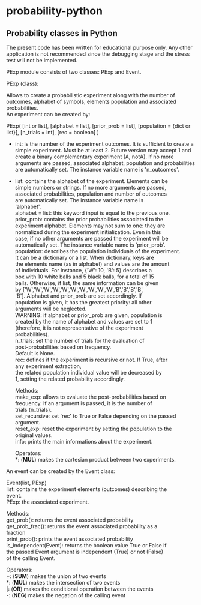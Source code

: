 # probability-python

## Probability classes in Python

The present code has been written for educational purpose only. Any other application is not recommended since the debugging stage and the stress test will not be implemented.  
  
  
PExp module consists of two classes: PExp and Event.  
  
  
PExp (class):


Allows to create a probabilistic experiment along with the number of outcomes, alphabet of symbols, elements population and associated probabilities.  
An experiment can be created by:  


PExp( [int or list], [alphabet = list], [prior_prob = list], [population = {dict or list}], [n_trials = int], [rec = boolean] )  
- int: is the number of the experiment outcomes. It is sufficient to create a simple experiment. Must be at least 2. Future version may accept 1 and create a binary complementary experiment (A, notA). If no more arguments are passed, associated alphabet, population and probabilities are automatically set. The instance variable name is 'n_outcomes'.  
- list: contains the alphabet of the experiment. Elements can be  
         simple numbers or strings. If no more arguments are passed,  
         associated probabilities, population and number of outcomes  
         are automatically set. The instance variable name is  
         'alphabet'.  
    alphabet = list: this keyword input is equal to the previous one.  
    prior_prob: contains the prior probabilities associated to the  
         experiment alphabet. Elements may not sum to one: they are  
         normalized during the experiment initialization. Even in this  
         case, if no other arguments are passed the experiment will be  
         automatically set. The instance variable name is 'prior_prob'.  
    population: describes the population individuals of the experiment.  
         It can be a dictionary or a list. When dictionary, keys are  
         the elements name (as in alphabet) and values are the amount  
         of individuals. For instance, {'W': 10, 'B': 5} describes a  
         box with 10 white balls and 5 black balls, for a total of 15  
         balls. Otherwise, if list, the same information can be given  
         by ['W','W','W','W','W','W','W','W','W','W','B','B','B','B',  
         'B']. Alphabet and prior_prob are set accordingly. If  
         population is given, it has the greatest priority: all other  
         arguments will be neglected.  
         WARNING: if alphabet or prior_prob are given, population is  
         created by the name of alphabet and values are set to 1  
         (therefore, it is not representative of the experiment  
         probabilities).  
    n_trials: set the number of trials for the evaluation of  
         post-probabilities based on frequency.  
         Default is None.  
    rec: defines if the experiment is recursive or not. If True, after  
         any experiment extraction,   
         the related population individual value will be decreased by  
         1, setting the related probability accordingly.  
  
  Methods:  
    make_exp: allows to evaluate the post-probabilities based on  
         frequency. If an argument is passed, it is the number of  
         trials (n_trials).  
    set_recursive: set 'rec' to True or False depending on the passed  
         argument.  
    reset_exp: reset the experiment by setting the population to the  
         original values.   
    info: prints the main informations about the experiment.  
  
  Operators:  
    *: (__MUL__) makes the cartesian product between two experiments.  

  
  
  
An event can be created by the Event class:  
  
Event(list, PExp)  
    list: contains the experiment elements (outcomes) describing the  
         event.  
    PExp: the associated experiment.  
  
  Methods:  
    get_prob(): returns the event associated probability  
    get_prob_frac(): returns the event associated probability as a  
         fraction  
    print_prob(): prints the event associated probability  
    is_independent(Event): returns the boolean value True or False if  
         the passed Event argument is independent (True) or not (False)  
         of the calling Event.  

  Operators:  
    +: (__SUM__) makes the union of two events  
    *: (__MUL__) makes the intersection of two events  
    |: (__OR__) makes the conditional operation between the events  
    -: (__NEG__) makes the negation of the calling event  
  
  
  
